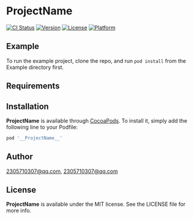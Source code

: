 # __ProjectName__

[![CI Status](https://img.shields.io/travis/2305710307@qq.com/__ProjectName__.svg?style=flat)](https://travis-ci.org/2305710307@qq.com/__ProjectName__)
[![Version](https://img.shields.io/cocoapods/v/__ProjectName__.svg?style=flat)](https://cocoapods.org/pods/__ProjectName__)
[![License](https://img.shields.io/cocoapods/l/__ProjectName__.svg?style=flat)](https://cocoapods.org/pods/__ProjectName__)
[![Platform](https://img.shields.io/cocoapods/p/__ProjectName__.svg?style=flat)](https://cocoapods.org/pods/__ProjectName__)

## Example

To run the example project, clone the repo, and run `pod install` from the Example directory first.

## Requirements

## Installation

__ProjectName__ is available through [CocoaPods](https://cocoapods.org). To install
it, simply add the following line to your Podfile:

```ruby
pod '__ProjectName__'
```

## Author

2305710307@qq.com, 2305710307@qq.com

## License

__ProjectName__ is available under the MIT license. See the LICENSE file for more info.
